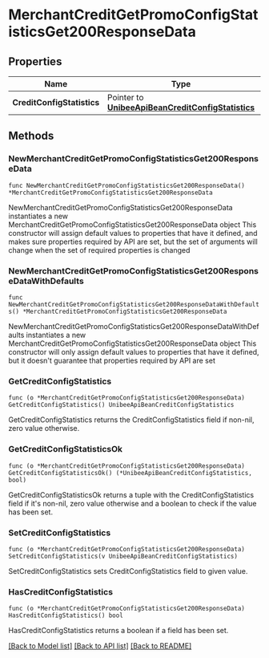 # MerchantCreditGetPromoConfigStatisticsGet200ResponseData

## Properties

Name | Type | Description | Notes
------------ | ------------- | ------------- | -------------
**CreditConfigStatistics** | Pointer to [**UnibeeApiBeanCreditConfigStatistics**](UnibeeApiBeanCreditConfigStatistics.md) |  | [optional] 

## Methods

### NewMerchantCreditGetPromoConfigStatisticsGet200ResponseData

`func NewMerchantCreditGetPromoConfigStatisticsGet200ResponseData() *MerchantCreditGetPromoConfigStatisticsGet200ResponseData`

NewMerchantCreditGetPromoConfigStatisticsGet200ResponseData instantiates a new MerchantCreditGetPromoConfigStatisticsGet200ResponseData object
This constructor will assign default values to properties that have it defined,
and makes sure properties required by API are set, but the set of arguments
will change when the set of required properties is changed

### NewMerchantCreditGetPromoConfigStatisticsGet200ResponseDataWithDefaults

`func NewMerchantCreditGetPromoConfigStatisticsGet200ResponseDataWithDefaults() *MerchantCreditGetPromoConfigStatisticsGet200ResponseData`

NewMerchantCreditGetPromoConfigStatisticsGet200ResponseDataWithDefaults instantiates a new MerchantCreditGetPromoConfigStatisticsGet200ResponseData object
This constructor will only assign default values to properties that have it defined,
but it doesn't guarantee that properties required by API are set

### GetCreditConfigStatistics

`func (o *MerchantCreditGetPromoConfigStatisticsGet200ResponseData) GetCreditConfigStatistics() UnibeeApiBeanCreditConfigStatistics`

GetCreditConfigStatistics returns the CreditConfigStatistics field if non-nil, zero value otherwise.

### GetCreditConfigStatisticsOk

`func (o *MerchantCreditGetPromoConfigStatisticsGet200ResponseData) GetCreditConfigStatisticsOk() (*UnibeeApiBeanCreditConfigStatistics, bool)`

GetCreditConfigStatisticsOk returns a tuple with the CreditConfigStatistics field if it's non-nil, zero value otherwise
and a boolean to check if the value has been set.

### SetCreditConfigStatistics

`func (o *MerchantCreditGetPromoConfigStatisticsGet200ResponseData) SetCreditConfigStatistics(v UnibeeApiBeanCreditConfigStatistics)`

SetCreditConfigStatistics sets CreditConfigStatistics field to given value.

### HasCreditConfigStatistics

`func (o *MerchantCreditGetPromoConfigStatisticsGet200ResponseData) HasCreditConfigStatistics() bool`

HasCreditConfigStatistics returns a boolean if a field has been set.


[[Back to Model list]](../README.md#documentation-for-models) [[Back to API list]](../README.md#documentation-for-api-endpoints) [[Back to README]](../README.md)


